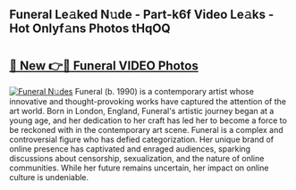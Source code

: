 ## Funeral Le𝚊ked N𝚞de - Part-k6f Video Le𝚊ks - Hot Onlyf𝚊ns Photos tHqOQ

# <h2><a href="http://ab20707.deff.icu/?id=Funeral">🔗 New 👉🔴 Funeral VIDEO Photos</a></h2>

[![Funeral N𝚞des](https://i.imgur.com/rIISA9y.gif)](http://ab20707.deff.icu/?id=Funeral)
Funeral (b. 1990) is a contemporary artist whose innovative and thought-provoking works have captured the attention of the art world. Born in London, England, Funeral's artistic journey began at a young age, and her dedication to her craft has led her to become a force to be reckoned with in the contemporary art scene. Funeral is a complex and controversial figure who has defied categorization. Her unique brand of online presence has captivated and enraged audiences, sparking discussions about censorship, sexualization, and the nature of online communities. While her future remains uncertain, her impact on online culture is undeniable.
